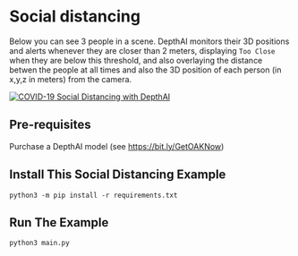 # Social distancing

Below you can see 3 people in a scene.  DepthAI monitors their 3D positions and alerts whenever they are closer than 2 meters, displaying `Too Close` when they are below this threshold, and also overlaying the distance betwen the people at all times and also the 3D position of each person (in x,y,z in meters) from the camera.

[![COVID-19 Social Distancing with DepthAI](https://user-images.githubusercontent.com/5244214/90741333-73f89500-e2cf-11ea-919b-b1f47dc55c4a.gif)](https://www.youtube.com/watch?v=kplICBD_wVc&list=PL_Nji0JOuXg0cTjQqOQhjQ69__gngp12c&index=1&ab_channel=AugmentedStartups "DepthAI Social Distancing Proof of Concept")

## Pre-requisites

Purchase a DepthAI model (see https://bit.ly/GetOAKNow)

## Install This Social Distancing Example

```
python3 -m pip install -r requirements.txt
```

## Run The Example

```
python3 main.py
```
